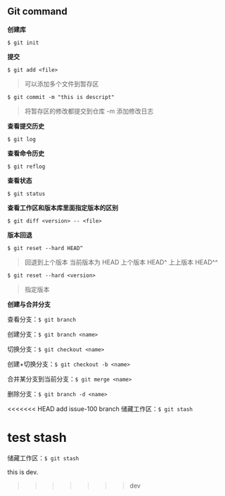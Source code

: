 
## Git command

**创建库** 

```$ git init```

**提交**

```$ git add <file>```
> 可以添加多个文件到暂存区

```$ git commit -m "this is descript"```
> 将暂存区的修改都提交到仓库 -m 添加修改日志

**查看提交历史**

```$ git log```

**查看命令历史**

```$ git reflog```

**查看状态**

```$ git status```

**查看工作区和版本库里面指定版本的区别**

```$ git diff <version> -- <file>```

**版本回退**

```$ git reset --hard HEAD^```
> 回退到上个版本 
> 当前版本为 HEAD  上个版本 HEAD^  上上版本 HEAD^^

```$ git reset --hard <version>```
> 指定版本

**创建与合并分支**

查看分支：```$ git branch```

创建分支：```$ git branch <name>```

切换分支：```$ git checkout <name>```

创建+切换分支：```$ git checkout -b <name>```

合并某分支到当前分支：```$ git merge <name>```

删除分支：```$ git branch -d <name>```

<<<<<<< HEAD
add issue-100 branch
储藏工作区：```$ git stash```

test stash
=======
储藏工作区：```$ git stash```

this is dev.
>>>>>>> dev
